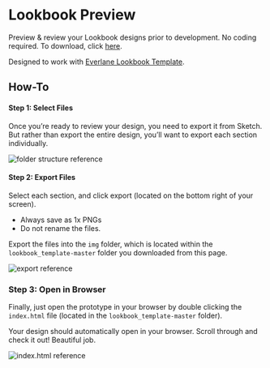 # Lookbook Preview

Preview & review your Lookbook designs prior to development. No coding required. To download, click [here](https://github.com/wmanderson/lookbook_template/archive/master.zip).

Designed to work with [Everlane Lookbook Template](https://www.dropbox.com/sh/0sxo8494pmj52ao/AABzkojcNQ-LWbjn3-7lMlSPa?dl=0). 

## How-To 

#### Step 1: Select Files

Once you’re ready to review your design, you need to export it from Sketch. But rather than export the entire design, you’ll want to export each section individually. 

![folder structure reference](http://i.imgur.com/atH2OAS.png)

#### Step 2: Export Files

Select each section, and click export (located on the bottom right of your screen). 
- Always save as 1x PNGs
- Do not rename the files. 

Export the files into the `img` folder, which is located within the `lookbook_template-master` folder you downloaded from this page. 

![export reference](http://i.imgur.com/Js7YdPA.png)


### Step 3: Open in Browser

Finally, just open the prototype in your browser by double clicking the `index.html` file (located in the `lookbook_template-master` folder). 

Your design should automatically open in your browser. Scroll through and check it out! Beautiful job. 

![index.html reference](http://i.imgur.com/9MVv0zJ.png)